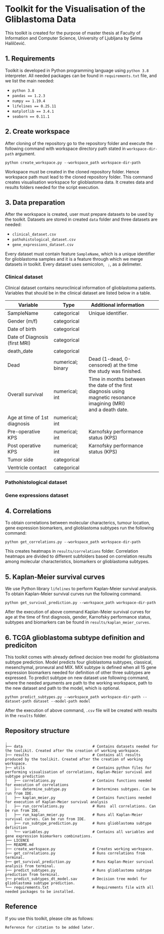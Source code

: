 # Toolkit for the Visualisation of the Gliblastoma Data

This toolkit is created for the purpose of master thesis at Faculty of Information and Computer Science, University of Ljubljana by Selma Halilčević.

## 1. Requirements

Toolkit is developed in Python programming language using ``` python 3.8 ``` interpreter. All needed packages can be found in ``` requirements.txt ``` file, and we list the main needed:
- ``` python 3.8 ```
- ``` pandas == 1.2.3 ```
- ``` numpy == 1.19.4 ```
- ``` lifelines == 0.25.11 ```
- ``` matplotlib == 3.4.1 ```
- ``` seaborn == 0.11.1 ```


## 2. Create workspace

After cloning of the repository go to the repository folder and execute the following command with workspace directory path stated in ``` workspace-dir-path ``` argument. 
```console
python create_workspace.py --workspace_path workspace-dir-path
```
Workspace must be created in the cloned repository folder. Hence workspace path must lead to the cloned repository folder. This command creates visualisation workspace for glioblastoma data. It creates data and results folders needed for the script execution.

## 3. Data preparation

After the workspace is created, user must prepare datasets to be used by the toolkit. Datasets are stored in created ``` data ``` folder and three datasets are needed:
- ``` clinical_dataset.csv ```
- ``` pathohistological_dataset.csv ```
- ``` gene_expressions_dataset.csv ```

Every dataset must contain feature ``` SampleName ```, which is a unique identifier for glioblastoma samples and it is a feature through which we merge datasets in toolkit. Every dataset uses semicolon, ``` ;```, as a delimeter.

### Clinical dataset
Clinical dataset contains neuroclinical information of glioblastoma patients. Variables that should be in the clinical dataset are listed below in a table.

| Variable                      | Type              | Additional information                                                                                                    |   |   |
|-------------------------------|-------------------|---------------------------------------------------------------------------------------------------------------------------|---|---|
| SampleName                    | categorical       | Unique identifier.                                                                                                        |   |   |
| Gender (m/f)                  | categorical       |                                                                                                                           |   |   |
| Date of birth                 | categorical       |                                                                                                                           |   |   |
| Date of Diagnosis (first MRI) | categorical       |                                                                                                                           |   |   |
| death_date                    | categorical       |                                                                                                                           |   |   |
| Dead                          | numerical; binary | Dead (1-dead, 0-censored) at the time <br>the study was finished.                                                         |   |   |
| Overall survival              | numerical; int    | Time in months between the date of the first <br>diagnosis using magnetic resonance imagining (MRI) <br>and a death date. |   |   |
| Age at time of 1st diagnosis  | numerical; int    |                                                                                                                           |   |   |
| Pre-operative KPS             | numerical; int    | Karnofsky performance status (KPS)                                                                                        |   |   |
| Post operative KPS            | numerical; int    | Karnofsky performance status (KPS)                                                                                        |   |   |
| Tumor side                    | categorical       |                                                                                                                           |   |   |
| Ventricle contact             | categorical       |                                                                                                                           |   |   |

### Pathohistological dataset
### Gene expressions dataset


## 4. Correlations
To obtain correlations between molecular characterics, tumour location, gene expression biomarkers, and glioblastoma subtypes run the following command:

```console
python get_correlations.py --workspace_path workspace-dir-path
```

This creates heatmaps in ``` results/correlations ``` folder. Correlation heatmaps are divided to different subfolders based on correlation results among molecular characteristics, biomarkers or glioblastoma subtypes.

## 5. Kaplan-Meier survival curves
We use Python library ``` lifelines ``` to perform Kaplan-Meier survival analysis. To obtain Kaplan-Meier survival curves run the following command.
```console
python get_survival_prediction.py --workspace_path workspace-dir-path
```
After the execution of above command Kaplan-Meier survival curves for age at the time of first diagnosis, gender, Karnofsky performance status, subtypes and biomarkers can be found in ``` results/kaplan_meier_curves ```.

## 6. TCGA glioblastoma subtype definition and prediciton

This toolkit comes with already defined decision tree model for glioblastoma subtype prediction. Model predicts four glioblastoma subtypes, classical, mesenchymal, proneural and MIX. MIX subtype is defined when all 15 gene expression biomarkers needed for definition of other three subtypes are expressed. To predict subtype on new dataset use following command, where the needed arguments are path to the working workspace, path to the new dataset and path to the model, which is optional.

```console
python predict_subtypes.py --workspace_path workspace-dir-path --dataset-path dataset --model-path model
```
After the execution of above command, ``` .csv ``` file will be created with results in the ``` results ``` folder.

## Repository structure
    .
    ├── data                                # Contains datasets needed for the toolikit. Created after the creation of working workspace.
    ├── results                             # Contains all results produced by the toolikit. Created after the creation of working workspace.
    ├── utils                               # Contains python files for performing visualisation of correlations, Kaplan-Meier survival and subtype prediction
    │   ├── correlations.py                 # Contains functions needed for execution of correlations
    │   ├── determine_subtype.py            # Determines subtypes. Can be run from IDE.
    │   ├── kaplan_meier.py                 # Contains functions needed for execution of Kaplan-Meier survival analysis
    │   ├── run_correlations.py             # Runs  all correlations. Can be run from IDE.
    │   ├── run_kaplan_meier.py             # Runs all Kaplan-Meier survival curves. Can be run from IDE.
    │   ├── run_subtype_prediction.py       # Runs glioblastoma subtype definition
    │   └── variables.py                    # Contains all variables and gene expression biomarkers combinations.
    ├── LICENCE                   
    ├── README.md                    
    ├── create_workspace.py                 # Creates working workspace.
    ├── get_correlations.py                 # Runs correlations from terminal.
    ├── get_survival_prediction.py          # Runs Kaplan-Meier survival analysis from terminal.
    ├── predict_subtypes.py                 # Runs glioblastoma subtype prediction from terminal.
    ├── predict_subtypes_dt_model.sav       # Decision tree model for glioblastoma subtype prediction.
    └── requirements.txt                    # Requirements file with all needed packages to be installed.
    
## Reference

If you use this toolkit, please cite as follows:

``` Reference for citation to be added later. ```
